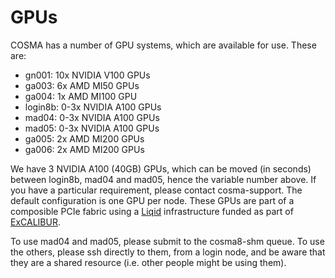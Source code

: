 # GPUs

COSMA has a number of GPU systems, which are available for use. These are:

* gn001: 10x NVIDIA V100 GPUs
* ga003: 6x AMD MI50 GPUs
* ga004: 1x AMD MI100 GPU
* login8b: 0-3x NVIDIA A100 GPUs
* mad04: 0-3x NVIDIA A100 GPUs
* mad05: 0-3x NVIDIA A100 GPUs
* ga005: 2x AMD MI200 GPUs
* ga006: 2x AMD MI200 GPUs

We have 3 NVIDIA A100 (40GB) GPUs, which can be moved (in seconds) between login8b, mad04 and mad05, hence the variable number above. If you have a particular requirement, please contact cosma-support. The default configuration is one GPU per node. These GPUs are part of a composible PCIe fabric using a [Liqid](https://www.liqid.com) infrastructure funded as part of [ExCALIBUR](https://excalibur.ac.uk).

To use mad04 and mad05, please submit to the cosma8-shm queue. To use the others, please ssh directly to them, from a login node, and be aware that they are a shared resource (i.e. other people might be using them).